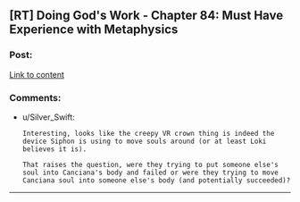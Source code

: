 ## [RT] Doing God's Work - Chapter 84: Must Have Experience with Metaphysics

### Post:

[Link to content](https://www.royalroad.com/fiction/25442/doing-gods-work/chapter/633745/84-must-have-experience-with-metaphysics)

### Comments:

- u/Silver_Swift:
  ```
  Interesting, looks like the creepy VR crown thing is indeed the device Siphon is using to move souls around (or at least Loki believes it is).

  That raises the question, were they trying to put someone else's soul into Canciana's body and failed or were they trying to move Canciana soul into someone else's body (and potentially succeeded)?
  ```

---

